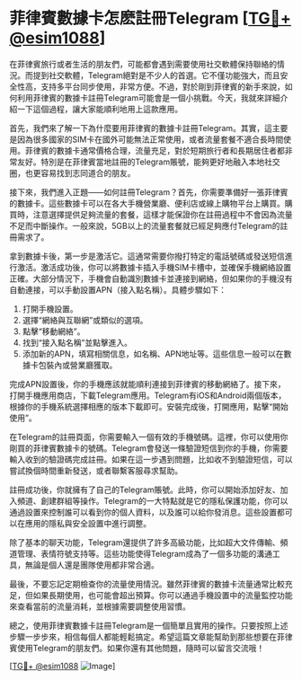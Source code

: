 # 菲律賓數據卡怎麽註冊Telegram [[TG💪+ @esim1088](https://t.me/s/esim1088)]

在菲律賓旅行或者生活的朋友們，可能都會遇到需要使用社交軟體保持聯絡的情況。而提到社交軟體，Telegram絕對是不少人的首選。它不僅功能強大，而且安全性高，支持多平台同步使用，非常方便。不過，對於剛到菲律賓的新手來說，如何利用菲律賓的數據卡註冊Telegram可能會是一個小挑戰。今天，我就來詳細介紹一下這個過程，讓大家能順利地用上這款應用。

首先，我們來了解一下為什麼要用菲律賓的數據卡註冊Telegram。其實，這主要是因為很多國家的SIM卡在國外可能無法正常使用，或者流量套餐不適合長時間使用。菲律賓的數據卡通常價格合理，流量充足，對於短期旅行者和長期居住者都非常友好。特別是在菲律賓當地註冊的Telegram賬號，能夠更好地融入本地社交圈，也更容易找到志同道合的朋友。

接下來，我們進入正題——如何註冊Telegram？首先，你需要準備好一張菲律賓的數據卡。這些數據卡可以在各大手機營業廳、便利店或線上購物平台上購買。購買時，注意選擇提供足夠流量的套餐，這樣才能保證你在註冊過程中不會因為流量不足而中斷操作。一般來說，5GB以上的流量套餐就已經足夠應付Telegram的註冊需求了。

拿到數據卡後，第一步是激活它。這通常需要你撥打特定的電話號碼或發送短信進行激活。激活成功後，你可以將數據卡插入手機SIM卡槽中，並確保手機網絡設置正確。大部分情況下，手機會自動識別數據卡並連接到網絡，但如果你的手機沒有自動連接，可以手動設置APN（接入點名稱）。具體步驟如下：

1. 打開手機設置。
2. 選擇“網絡與互聯網”或類似的選項。
3. 點擊“移動網絡”。
4. 找到“接入點名稱”並點擊進入。
5. 添加新的APN，填寫相關信息，如名稱、APN地址等。這些信息一般可以在數據卡包裝內或營業廳獲取。

完成APN設置後，你的手機應該就能順利連接到菲律賓的移動網絡了。接下來，打開手機應用商店，下載Telegram應用。Telegram有iOS和Android兩個版本，根據你的手機系統選擇相應的版本下載即可。安裝完成後，打開應用，點擊“開始使用”。

在Telegram的註冊頁面，你需要輸入一個有效的手機號碼。這裡，你可以使用你剛買的菲律賓數據卡的號碼。Telegram會發送一條驗證短信到你的手機，你需要輸入收到的驗證碼完成註冊。如果在這一步遇到問題，比如收不到驗證短信，可以嘗試換個時間重新發送，或者聯繫客服尋求幫助。

註冊成功後，你就擁有了自己的Telegram賬號。此時，你可以開始添加好友、加入頻道、創建群組等操作。Telegram的一大特點就是它的隱私保護功能，你可以通過設置來控制誰可以看到你的個人資料，以及誰可以給你發消息。這些設置都可以在應用的隱私與安全設置中進行調整。

除了基本的聊天功能，Telegram還提供了許多高級功能，比如超大文件傳輸、頻道管理、表情符號支持等。這些功能使得Telegram成為了一個多功能的溝通工具，無論是個人還是團隊使用都非常合適。

最後，不要忘記定期檢查你的流量使用情況。雖然菲律賓的數據卡流量通常比較充足，但如果長期使用，也可能會超出預算。你可以通過手機設置中的流量監控功能來查看當前的流量消耗，並根據需要調整使用習慣。

總之，使用菲律賓數據卡註冊Telegram是一個簡單且實用的操作。只要按照上述步驟一步步來，相信每個人都能輕鬆搞定。希望這篇文章能幫助到那些想要在菲律賓使用Telegram的朋友們。如果你還有其他問題，隨時可以留言交流哦！

[[TG💪+ @esim1088](https://t.me/s/esim1088) ![Image](https://i.postimg.cc/4NQfJmqS/Snipaste-2025-05-13-00-14-12.png)]
